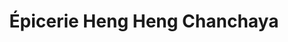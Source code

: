 ---
title: "Épicerie Heng Heng Chanchaya"
url: /montreal/epicerie-heng-heng-chanchaya/
shop: convenience
---